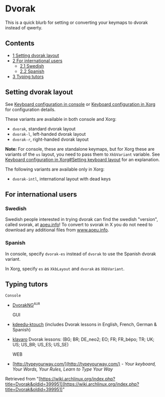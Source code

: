 # Dvorak

This is a quick blurb for setting or converting your keymaps to dvorak instead of qwerty.

## Contents

*   [1 Setting dvorak layout](#Setting_dvorak_layout)
*   [2 For international users](#For_international_users)
    *   [2.1 Swedish](#Swedish)
    *   [2.2 Spanish](#Spanish)
*   [3 Typing tutors](#Typing_tutors)

## Setting dvorak layout

See [Keyboard configuration in console](/index.php/Keyboard_configuration_in_console "Keyboard configuration in console") or [Keyboard configuration in Xorg](/index.php/Keyboard_configuration_in_Xorg "Keyboard configuration in Xorg") for configuration details.

These variants are available in both console and Xorg:

*   `dvorak`, standard dvorak layout
*   `dvorak-l`, left-handed dvorak layout
*   `dvorak-r`, right-handed dvorak layout

**Note:** For console, these are standalone keymaps, but for Xorg these are variants of the `us` layout, you need to pass them to `XkbVariant` variable. See [Keyboard configuration in Xorg#Setting keyboard layout](/index.php/Keyboard_configuration_in_Xorg#Setting_keyboard_layout "Keyboard configuration in Xorg") for an explanation.

The following variants are available only in Xorg:

*   `dvorak-intl`, international layout with dead keys

## For international users

### Swedish

Swedish people interested in trying dvorak can find the swedish "version", called svorak, at [aoeu.info](http://www.aoeu.info)! To convert to svorak in X you do not need to download any additional files from www.aoeu.info.

### Spanish

In console, specify `dvorak-es` instead of `dvorak` to use the Spanish dvorak variant.

In Xorg, specify `es` as `XkbLayout` and `dvorak` as `XkbVariant`.

## Typing tutors

	Console

*   [DvorakNG](https://aur.archlinux.org/packages/DvorakNG/)<sup><small>AUR</small></sup>

	GUI

*   [kdeedu-ktouch](https://www.archlinux.org/packages/?name=kdeedu-ktouch) (includes Dvorak lessons in English, French, German & Spanish)
*   [klavaro](https://www.archlinux.org/packages/?name=klavaro) Dvorak lessons: (BG; BR; DE_neo2; EO; FR; FR_bépo; TR; UK; US; US_BR; US_ES; US_SE)

	WEB

*   [http://typeyourway.com/](http://typeyourway.com/) - _Your keyboard, Your Words, Your Rules, Learn to Type Your Way_

Retrieved from "[https://wiki.archlinux.org/index.php?title=Dvorak&oldid=399951](https://wiki.archlinux.org/index.php?title=Dvorak&oldid=399951)"